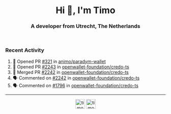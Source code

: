 <h1 align="center">Hi 👋, I'm Timo</h1>
<h3 align="center">A developer from Utrecht, The Netherlands</h3>
<br/>
<!-- https://github.com/rahuldkjain/github-profile-readme-generator --!>

<!--  <p align="left"><img src="https://github-readme-stats.vercel.app/api?username=timoglastra&show_icons=true&count_private=true&" alt="timoglastra" /></p> --!>

<!--
Github language stats
<p align="left"><img src="https://github-readme-stats.vercel.app/api/top-langs/?username=timoglastra&layout=compact" alt="timoglastra" /><p>
-->

<!-- Codestats language stats -->
<!-- <p align="left"><img src="https://codestats-readme.vercel.app/api/top-langs/?username=timoglastra&layout=compact&language_count=12" alt="timoglastra" /><p>    --!>
  
<h3>Recent Activity</h3>

<!--START_SECTION:activity-->
1. 💪 Opened PR [#321](https://github.com/animo/paradym-wallet/pull/321) in [animo/paradym-wallet](https://github.com/animo/paradym-wallet)
2. 💪 Opened PR [#2243](https://github.com/openwallet-foundation/credo-ts/pull/2243) in [openwallet-foundation/credo-ts](https://github.com/openwallet-foundation/credo-ts)
3. 🎉 Merged PR [#2242](https://github.com/openwallet-foundation/credo-ts/pull/2242) in [openwallet-foundation/credo-ts](https://github.com/openwallet-foundation/credo-ts)
4. 🗣 Commented on [#2242](https://github.com/openwallet-foundation/credo-ts/pull/2242#issuecomment-2764617690) in [openwallet-foundation/credo-ts](https://github.com/openwallet-foundation/credo-ts)
5. 🗣 Commented on [#1796](https://github.com/openwallet-foundation/credo-ts/issues/1796#issuecomment-2763312162) in [openwallet-foundation/credo-ts](https://github.com/openwallet-foundation/credo-ts)
<!--END_SECTION:activity-->

---

<p align="center">
<a href="https://twitter.com/timoglastra" target="blank"><img align="center" src="https://cdn.jsdelivr.net/npm/simple-icons@3.0.1/icons/twitter.svg" alt="timoglastra" height="30" width="30" /></a>
<a href="https://linkedin.com/in/timoglastra" target="blank"><img align="center" src="https://cdn.jsdelivr.net/npm/simple-icons@3.0.1/icons/linkedin.svg" alt="timoglastra" height="30" width="30" /></a>
</p>



